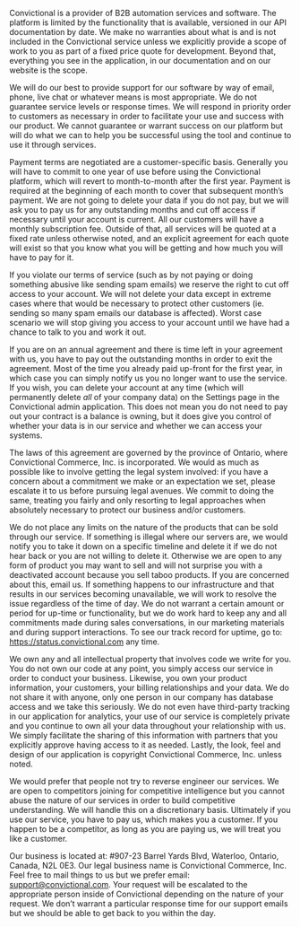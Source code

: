 Convictional is a provider of B2B automation services and software. The platform is limited by the functionality that is available, versioned in our API documentation by date. We make no warranties about what is and is not included in the Convictional service unless we explicitly provide a scope of work to you as part of a fixed price quote for development. Beyond that, everything you see in the application, in our documentation and on our website is the scope.

We will do our best to provide support for our software by way of email, phone, live chat or whatever means is most appropriate. We do not guarantee service levels or response times. We will respond in priority order to customers as necessary in order to facilitate your use and success with our product. We cannot guarantee or warrant success on our platform but will do what we can to help you be successful using the tool and continue to use it through services.

Payment terms are negotiated are a customer-specific basis. Generally you will have to commit to one year of use before using the Convictional platform, which will revert to month-to-month after the first year. Payment is required at the beginning of each month to cover that subsequent month’s payment. We are not going to delete your data if you do not pay, but we will ask you to pay us for any outstanding months and cut off access if necessary until your account is current. All our customers will have a monthly subscription fee. Outside of that, all services will be quoted at a fixed rate unless otherwise noted, and an explicit agreement for each quote will exist so that you know what you will be getting and how much you will have to pay for it.

If you violate our terms of service (such as by not paying or doing something abusive like sending spam emails) we reserve the right to cut off access to your account. We will not delete your data except in extreme cases where that would be necessary to protect other customers (ie. sending so many spam emails our database is affected). Worst case scenario we will stop giving you access to your account until we have had a chance to talk to you and work it out.

If you are on an annual agreement and there is time left in your agreement with us, you have to pay out the outstanding months in order to exit the agreement. Most of the time you already paid up-front for the first year, in which case you can simply notify us you no longer want to use the service. If you wish, you can delete your account at any time (which will permanently delete *all* of your company data) on the Settings page in the Convictional admin application. This does not mean you do not need to pay out your contract is a balance is owning, but it does give you control of whether your data is in our service and whether we can access your systems.

The laws of this agreement are governed by the province of Ontario, where Convictional Commerce, Inc. is incorporated. We would as much as possible like to involve getting the legal system involved: if you have a concern about a commitment we make or an expectation we set, please escalate it to us before pursuing legal avenues. We commit to doing the same, treating you fairly and only resorting to legal approaches when absolutely necessary to protect our business and/or customers.

We do not place any limits on the nature of the products that can be sold through our service. If something is illegal where our servers are, we would notify you to take it down on a specific timeline and delete it if we do not hear back or you are not willing to delete it. Otherwise we are open to any form of product you may want to sell and will not surprise you with a deactivated account because you sell taboo products. If you are concerned about this, email us.
If something happens to our infrastructure and that results in our services becoming unavailable, we will work to resolve the issue regardless of the time of day. We do not warrant a certain amount or period for up-time or functionality, but we do work hard to keep any and all commitments made during sales conversations, in our marketing materials and during support interactions. To see our track record for uptime, go to: https://status.convictional.com any time.

We own any and all intellectual property that involves code we write for you. You do not own our code at any point, you simply access our service in order to conduct your business. Likewise, you own your product information, your customers, your billing relationships and your data. We do not share it with anyone, only one person in our company has database access and we take this seriously. We do not even have third-party tracking in our application for analytics, your use of our service is completely private and you continue to own all your data throughout your relationship with us. We simply facilitate the sharing of this information with partners that you explicitly approve having access to it as needed. Lastly, the look, feel and design of our application is copyright Convictional Commerce, Inc. unless noted. 

We would prefer that people not try to reverse engineer our services. We are open to competitors joining for competitive intelligence but you cannot abuse the nature of our services in order to build competitive understanding. We will handle this on a discretionary basis. Ultimately if you use our service, you have to pay us, which makes you a customer. If you happen to be a competitor, as long as you are paying us, we will treat you like a customer.

Our business is located at: #907-23 Barrel Yards Blvd, Waterloo, Ontario, Canada, N2L 0E3. Our legal business name is Convictional Commerce, Inc. Feel free to mail things to us but we prefer email: support@convictional.com. Your request will be escalated to the appropriate person inside of Convictional depending on the nature of your request. We don’t warrant a particular response time for our support emails but we should be able to get back to you within the day.
